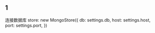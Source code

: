 ## 1
 连接数据库
store: new MongoStore({
    db: settings.db,
    host: settings.host,
    port: settings.port,
  })